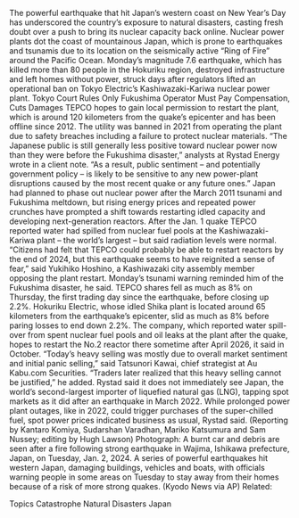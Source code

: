 The powerful earthquake that hit Japan’s western coast on New Year’s Day has underscored the country’s exposure to natural disasters, casting fresh doubt over a push to bring its nuclear capacity back online.
Nuclear power plants dot the coast of mountainous Japan, which is prone to earthquakes and tsunamis due to its location on the seismically active “Ring of Fire” around the Pacific Ocean.
Monday’s magnitude 7.6 earthquake, which has killed more than 80 people in the Hokuriku region, destroyed infrastructure and left homes without power, struck days after regulators lifted an operational ban on Tokyo Electric’s Kashiwazaki-Kariwa nuclear power plant.
Tokyo Court Rules Only Fukushima Operator Must Pay Compensation, Cuts Damages
TEPCO hopes to gain local permission to restart the plant, which is around 120 kilometers from the quake’s epicenter and has been offline since 2012. The utility was banned in 2021 from operating the plant due to safety breaches including a failure to protect nuclear materials.
“The Japanese public is still generally less positive toward nuclear power now than they were before the Fukushima disaster,” analysts at Rystad Energy wrote in a client note.
“As a result, public sentiment – and potentially government policy – is likely to be sensitive to any new power-plant disruptions caused by the most recent quake or any future ones.”
Japan had planned to phase out nuclear power after the March 2011 tsunami and Fukushima meltdown, but rising energy prices and repeated power crunches have prompted a shift towards restarting idled capacity and developing next-generation reactors.
After the Jan. 1 quake TEPCO reported water had spilled from nuclear fuel pools at the Kashiwazaki-Kariwa plant – the world’s largest – but said radiation levels were normal.
“Citizens had felt that TEPCO could probably be able to restart reactors by the end of 2024, but this earthquake seems to have reignited a sense of fear,” said Yukihiko Hoshino, a Kashiwazaki city assembly member opposing the plant restart.
Monday’s tsunami warning reminded him of the Fukushima disaster, he said.
TEPCO shares fell as much as 8% on Thursday, the first trading day since the earthquake, before closing up 2.2%.
Hokuriku Electric, whose idled Shika plant is located around 65 kilometers from the earthquake’s epicenter, slid as much as 8% before paring losses to end down 2.2%.
The company, which reported water spill-over from spent nuclear fuel pools and oil leaks at the plant after the quake, hopes to restart the No.2 reactor there sometime after April 2026, it said in October.
“Today’s heavy selling was mostly due to overall market sentiment and initial panic selling,” said Tatsunori Kawai, chief strategist at Au Kabu.com Securities.
“Traders later realized that this heavy selling cannot be justified,” he added.
Rystad said it does not immediately see Japan, the world’s second-largest importer of liquefied natural gas (LNG), tapping spot markets as it did after an earthquake in March 2022.
While prolonged power plant outages, like in 2022, could trigger purchases of the super-chilled fuel, spot power prices indicated business as usual, Rystad said.
(Reporting by Kantaro Komiya, Sudarshan Varadhan, Mariko Katsumura and Sam Nussey; editing by Hugh Lawson)
Photograph: A burnt car and debris are seen after a fire following strong earthquake in Wajima, Ishikawa prefecture, Japan, on Tuesday, Jan. 2, 2024. A series of powerful earthquakes hit western Japan, damaging buildings, vehicles and boats, with officials warning people in some areas on Tuesday to stay away from their homes because of a risk of more strong quakes. (Kyodo News via AP)
Related:

Topics
Catastrophe
Natural Disasters
Japan
